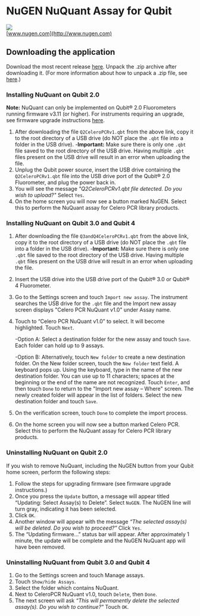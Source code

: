 # NuGEN NuQuant Assay for Qubit

![](http://nugendata.com/images/nugen_logo_noedge.png)  
[www.nugen.com](http://www.nugen.com)

## Downloading the application

Download the most recent release [here](https://github.com/nugentechnologies/NuQuant/archive/0.0.zip). Unpack the .zip archive after downloading it. (For more information about how to unpack a .zip file, see [here](https://www.wikihow.com/Unzip-a-File).)

### Installing NuQuant on Qubit 2.0

**Note:** NuQuant can only be implemented on Qubit® 2.0 Fluorometers running firmware v3.11 (or higher). For instruments requiring an upgrade, see firmware upgrade instructions [here](https://www.thermofisher.com/us/en/home/industrial/spectroscopy-elemental-isotope-analysis/molecular-spectroscopy/fluorometers/qubit/qubit-technical-resources/previous-qubit-models/qubit-firmware.html).

  1. After downloading the file `Q2CeleroPCRv1.qbt` from the above link, copy it to the root directory of a USB drive (do NOT place the `.qbt` file into a folder in the USB drive). 
     -**Important:** Make sure there is only one `.qbt` file saved to the root directory of the USB drive. Having multiple `.qbt` files present on the USB drive will result in an error when uploading the file.
  2.	Unplug the Qubit power source, insert the USB drive containing the `Q2CeleroPCRv1.qbt` file into the USB drive port of the Qubit® 2.0 Fluorometer, and plug the power back in.
  3.	You will see the message *"Q2CeleroPCRv1.qbt file detected. Do you wish to upload?"* Select `Yes`.
  4.	On the home screen you will now see a button marked NuGEN. Select this to perform the NuQuant assay for Celero PCR library products.


### Installing NuQuant on Qubit 3.0 and Qubit 4

  1. After downloading the file `Q3andQ4CeleroPCRv1.qbt` from the above link, copy it to the root directory of a USB drive (do NOT place the `.qbt` file into a folder in the USB drive). 
     -**Important:** Make sure there is only one `.qbt` file saved to the root directory of the USB drive. Having multiple `.qbt` files present on the USB drive will result in an error when uploading the file.
  2. Insert the USB drive into the USB drive port of the Qubit® 3.0 or Qubit® 4 Fluorometer. 
  3. Go to the Settings screen and touch `Import new assay`. The instrument searches the USB drive for the `.qbt` file and the Import new assay screen displays "Celero PCR NuQuant v1.0" under Assay name.
  4. Touch to “Celero PCR NuQuant v1.0” to select. It will become highlighted. Touch `Next`.
  
     -Option A: Select a destination folder for the new assay and touch `Save`. Each folder can hold up to 9 assays.
  
     -Option B: Alternatively, touch `New folder` to create a new destination folder. On the New folder screen, touch the `New folder` text field. A keyboard pops up. Using the keyboard, type in the name of the new destination folder. You can use up to 11 characters; spaces at the beginning or the end of the name are not recognized. Touch `Enter`, and then touch `Done` to return to the "Import new assay – Where" screen. The newly created folder will appear in the list of folders. Select the new destination folder and touch `Save`.
  
  5.	On the verification screen, touch `Done` to complete the import process.
  6.	On the home screen you will now see a button marked Celero PCR. Select this to perform the NuQuant assay for Celero PCR library products.


### Uninstalling NuQuant on Qubit 2.0

If you wish to remove NuQuant, including the NuGEN button from your Qubit home screen, perform the following steps:

  1.	Follow the steps for upgrading firmware (see firmware upgrade instructions.)
  2.	Once you press the `Update` button, a message will appear titled “Updating: Select Assay(s) to Delete”. Select `NuGEN`. The NuGEN line will turn gray, indicating it has been selected.
  3.	Click `OK`. 
  4.	Another window will appear with the message *“The selected assay(s) will be deleted. Do you wish to proceed?”*  Click `Yes`. 
  5.	The “Updating firmware…” status bar will appear. After approximately 1 minute, the update will be complete and the NuGEN NuQuant app will have been removed.

### Uninstalling NuQuant from Qubit 3.0 and Qubit 4

  1.	Go to the Settings screen and touch Manage assays.
  2.	Touch `Show/hide Assays`.
  3.  Select the folder which contains NuQuant.
  4.  Next to CeleroPCR NuQuant v1.0, touch `Delete`, then `Done`.
  5.	The next screen will ask *“This will permanently delete the selected assay(s). Do you wish to continue?"* Touch `OK`.
